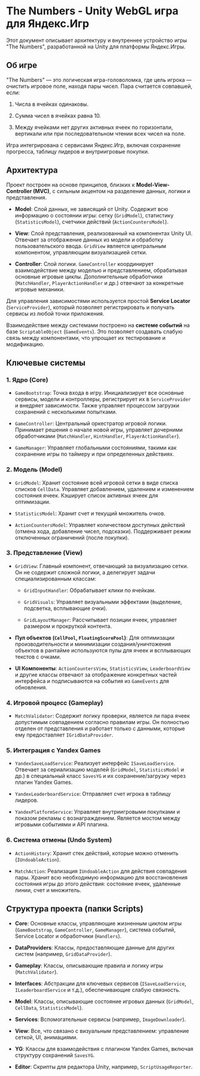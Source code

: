 # The Numbers - Unity WebGL игра для Яндекс.Игр

Этот документ описывает архитектуру и внутреннее устройство игры "The Numbers", разработанной на Unity для платформы Яндекс.Игры.


## Об игре

"The Numbers" — это логическая игра-головоломка, где цель игрока — очистить игровое поле, находя пары чисел. Пара считается совпавшей, если:

1. Числа в ячейках одинаковы.

2. Сумма чисел в ячейках равна 10.

3. Между ячейками нет других активных ячеек по горизонтали, вертикали или при последовательном чтении всех чисел на поле.

Игра интегрирована с сервисами Яндекс.Игр, включая сохранение прогресса, таблицу лидеров и внутриигровые покупки.


## Архитектура

Проект построен на основе принципов, близких к **Model-View-Controller (MVC)**, с сильным акцентом на разделение данных, логики и представления.

- **Model**: Слой данных, не зависящий от Unity. Содержит всю информацию о состоянии игры: сетку (`GridModel`), статистику (`StatisticsModel`), счетчики действий (`ActionCountersModel`).

- **View**: Слой представления, реализованный на компонентах Unity UI. Отвечает за отображение данных из модели и обработку пользовательского ввода. `GridView` является центральным компонентом, управляющим визуализацией сетки.

- **Controller**: Слой логики. `GameController` координирует взаимодействие между моделью и представлением, обрабатывая основные игровые циклы. Дополнительные обработчики (`MatchHandler`, `PlayerActionHandler` и др.) отвечают за конкретные игровые механики.

Для управления зависимостями используется простой **Service Locator** (`ServiceProvider`), который позволяет регистрировать и получать сервисы из любой точки приложения.

Взаимодействие между системами построено на **системе событий** на базе `ScriptableObject` (`GameEvents`). Это позволяет создавать слабую связь между компонентами, что упрощает их тестирование и модификацию.


## Ключевые системы

### 1. Ядро (Core)

- `GameBootstrap`: Точка входа в игру. Инициализирует все основные сервисы, модели и контроллеры, регистрирует их в `ServiceProvider` и внедряет зависимости. Также управляет процессом загрузки сохранений с несколькими попытками.

- `GameController`: Центральный оркестратор игровой логики. Принимает решения о начале новой игры, управляет дочерними обработчиками (`MatchHandler`, `HintHandler`, `PlayerActionHandler`).

- `GameManager`: Управляет глобальными состояниями, такими как сохранение игры по таймеру и при определенных действиях.


### 2. Модель (Model)

- `GridModel`: Хранит состояние всей игровой сетки в виде списка списков `CellData`. Управляет добавлением, удалением и изменением состояния ячеек. Кэширует список активных ячеек для оптимизации.

- `StatisticsModel`: Хранит счет и текущий множитель очков.

- `ActionCountersModel`: Управляет количеством доступных действий (отмена хода, добавление чисел, подсказки). Поддерживает режим отключенных ограничений (после покупки).


### 3. Представление (View)

- `GridView`: Главный компонент, отвечающий за визуализацию сетки. Он не содержит сложной логики, а делегирует задачи специализированным классам:

  - `GridInputHandler`: Обрабатывает клики по ячейкам.

  - `GridVisuals`: Управляет визуальными эффектами (выделение, подсветка, всплывающие очки).

  - `GridLayoutManager`: Рассчитывает позиции ячеек, управляет размером и прокруткой контента.

- **Пул объектов (`CellPool`, `FloatingScorePool`)**: Для оптимизации производительности и минимизации создания/уничтожения объектов в рантайме используются пулы для ячеек и всплывающих текстов с очками.

- **UI Компоненты**: `ActionCountersView`, `StatisticsView`, `LeaderboardView` и другие классы отвечают за отображение конкретных частей интерфейса и подписываются на события из `GameEvents` для обновления.


### 4. Игровой процесс (Gameplay)

- `MatchValidator`: Содержит логику проверки, является ли пара ячеек допустимым совпадением согласно правилам игры. Он полностью отделен от представления и работает только с данными, которые ему предоставляет `IGridDataProvider`.


### 5. Интеграция с Yandex Games

- `YandexSaveLoadService`: Реализует интерфейс `ISaveLoadService`. Отвечает за сериализацию моделей (`GridModel`, `StatisticsModel` и др.) в специальный класс `SavesYG` и их сохранение/загрузку через плагин Yandex Games.

- `YandexLeaderboardService`: Отправляет счет игрока в таблицу лидеров.

- `YandexPlatformService`: Управляет внутриигровыми покупками и показом рекламы с вознаграждением. Является мостом между игровыми событиями и API плагина.


### 6. Система отмены (Undo System)

- `ActionHistory`: Хранит стек действий, которые можно отменить (`IUndoableAction`).

- `MatchAction`: Реализация `IUndoableAction` для действия совпадения пары. Хранит всю необходимую информацию для восстановления состояния игры до этого действия: состояние ячеек, удаленные линии, счет и множитель.


## Структура проекта (папки Scripts)

- **Core**: Основные классы, управляющие жизненным циклом игры (`GameBootstrap`, `GameController`, `GameManager`), система событий, Service Locator и обработчики (`Handlers`).

- **DataProviders**: Классы, предоставляющие данные для других систем (например, `GridDataProvider`).

- **Gameplay**: Классы, описывающие правила и логику игры (`MatchValidator`).

- **Interfaces**: Абстракции для ключевых сервисов (`ISaveLoadService`, `ILeaderboardService` и т.д.), обеспечивающие слабую связность.

- **Model**: Классы, описывающие состояние игровых данных (`GridModel`, `CellData`, `StatisticsModel`).

- **Services**: Вспомогательные сервисы (например, `ImageDownloader`).

- **View**: Все, что связано с визуальным представлением: управление сеткой, UI, анимациями.

- **YG**: Классы для взаимодействия с плагином Yandex Games, включая структуру сохранений `SavesYG`.

- **Editor**: Скрипты для редактора Unity, например, `ScriptUsageReporter`.
